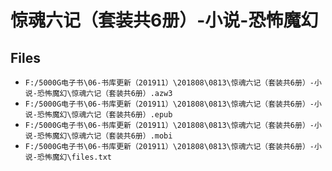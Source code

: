 # 惊魂六记（套装共6册）-小说-恐怖魔幻

## Files

- `F:/5000G电子书\06-书库更新（201911）\201808\0813\惊魂六记（套装共6册）-小说-恐怖魔幻\惊魂六记（套装共6册）.azw3`
- `F:/5000G电子书\06-书库更新（201911）\201808\0813\惊魂六记（套装共6册）-小说-恐怖魔幻\惊魂六记（套装共6册）.epub`
- `F:/5000G电子书\06-书库更新（201911）\201808\0813\惊魂六记（套装共6册）-小说-恐怖魔幻\惊魂六记（套装共6册）.mobi`
- `F:/5000G电子书\06-书库更新（201911）\201808\0813\惊魂六记（套装共6册）-小说-恐怖魔幻\files.txt`
